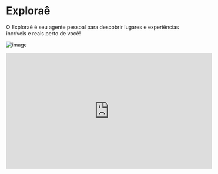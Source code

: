 # Exploraê
O Exploraê é seu agente pessoal para descobrir lugares e experiências incríveis e reais perto de você!

![image](https://github.com/user-attachments/assets/c11cdb0d-1542-41ad-8653-c21eb4ee5235)


[<iframe width="560" height="315" src="https://www.youtube.com/embed/7g7k9Jcjsew?si=SeOdKtH02NaG2OqH" title="YouTube video player" frameborder="0" allow="accelerometer; autoplay; clipboard-write; encrypted-media; gyroscope; picture-in-picture; web-share" referrerpolicy="strict-origin-when-cross-origin" allowfullscreen></iframe>
](https://www.youtube.com/watch?v=7g7k9Jcjsew)
